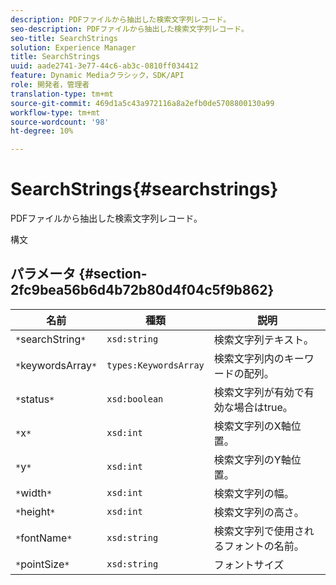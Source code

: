 ```yaml
---
description: PDFファイルから抽出した検索文字列レコード。
seo-description: PDFファイルから抽出した検索文字列レコード。
seo-title: SearchStrings
solution: Experience Manager
title: SearchStrings
uuid: aade2741-3e77-44c6-ab3c-0810ff034412
feature: Dynamic Mediaクラシック，SDK/API
role: 開発者，管理者
translation-type: tm+mt
source-git-commit: 469d1a5c43a972116a8a2efb0de5708800130a99
workflow-type: tm+mt
source-wordcount: '98'
ht-degree: 10%

---
```



# SearchStrings{#searchstrings}

PDFファイルから抽出した検索文字列レコード。

構文

## パラメータ {#section-2fc9bea56b6d4b72b80d4f04c5f9b862}

| 名前 | 種類 | 説明 |
|---|---|---|
| `*`searchString`*` | `xsd:string` | 検索文字列テキスト。 |
| `*`keywordsArray`*` | `types:KeywordsArray` | 検索文字列内のキーワードの配列。 |
| `*`status`*` | `xsd:boolean` | 検索文字列が有効で有効な場合はtrue。 |
| `*`x`*` | `xsd:int` | 検索文字列のX軸位置。 |
| `*`y`*` | `xsd:int` | 検索文字列のY軸位置。 |
| `*`width`*` | `xsd:int` | 検索文字列の幅。 |
| `*`height`*` | `xsd:int` | 検索文字列の高さ。 |
| `*`fontName`*` | `xsd:string` | 検索文字列で使用されるフォントの名前。 |
| `*`pointSize`*` | `xsd:string` | フォントサイズ |

